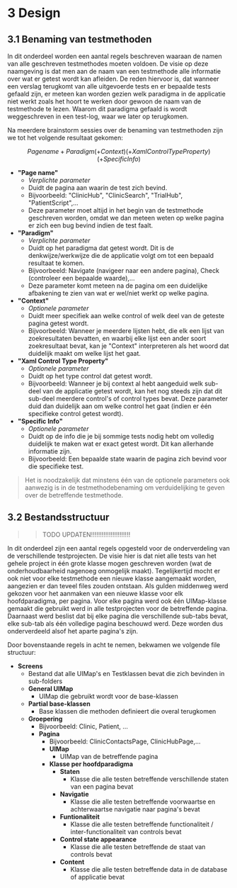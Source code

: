 # 3 Design

## 3.1 Benaming van testmethoden

In dit onderdeel worden een aantal regels beschreven waaraan de namen van alle geschreven testmethodes moeten voldoen. De visie op deze naamgeving is dat men aan de naam van een testmethode alle informatie over wat er getest wordt kan afleiden. De reden hiervoor is, dat wanneer een verslag terugkomt van alle uitgevoerde tests en er bepaalde tests gefaald zijn, er meteen kan worden gezien welk paradigma in de applicatie niet werkt zoals het hoort te werken door gewoon de naam van de testmethode te lezen. Waarom dit paradigma gefaald is wordt weggeschreven in een test-log, waar we later op terugkomen.

Na meerdere brainstorm sessies over de benaming van testmethoden zijn we tot het volgende resultaat gekomen:

$$Page name + Paradigm (+ Context) (+ Xaml Control Type Property) (+ Specific Info)$$

* **"Page name"**
  * _Verplichte parameter_
  * Duidt de pagina aan waarin de test zich bevind.
  * Bijvoorbeeld: "ClinicHub", "ClinicSearch", "TrialHub", "PatientScript",...
  * Deze parameter moet altijd in het begin van de testmethode geschreven worden, omdat we dan meteen weten op welke pagina er zich een bug bevind indien de test faalt.
* **"Paradigm"**
  * _Verplichte parameter_
  * Duidt op het paradigma dat getest wordt. Dit is de denkwijze/werkwijze die de applicatie volgt om tot een bepaald resultaat te komen.
  * Bijvoorbeeld: Navigate (navigeer naar een andere pagina), Check (controleer een bepaalde waarde),... 
  * Deze parameter komt meteen na de pagina om een duidelijke afbakening te zien van wat er wel/niet werkt op welke pagina.
* **"Context"**
  * _Optionele parameter_
  * Duidt meer specifiek aan welke control of welk deel van de geteste pagina getest wordt.
  * Bijvoorbeeld: Wanneer je meerdere lijsten hebt, die elk een lijst van zoekresultaten bevatten, en waarbij elke lijst een ander soort zoekresultaat bevat, kan je "Context" interpreteren als het woord dat duidelijk maakt om welke lijst het gaat. 
* **"Xaml Control Type Property"**
  * _Optionele parameter_
  * Duidt op het type control dat getest wordt.
  * Bijvoorbeeld: Wanneer je bij context al hebt aangeduid welk sub-deel van de applicatie getest wordt, kan het nog steeds zijn dat dit sub-deel meerdere control's of control types bevat. Deze parameter duid dan duidelijk aan om welke control het gaat (indien er één specifieke control getest wordt). 
* **"Specific Info"**
  * _Optionele parameter_
  * Duidt op de info die je bij sommige tests nodig hebt om volledig duidelijk te maken wat er exact getest wordt. Dit kan allerhande informatie zijn.
  * Bijvoorbeeld: Een bepaalde state waarin de pagina zich bevind voor die specifieke test.

>Het is noodzakelijk dat minstens één van de optionele parameters ook aanwezig is in de testmethodebenaming om verduidelijking te geven over de betreffende testmethode.

## 3.2 Bestandsstructuur

>>TODO UPDATEN!!!!!!!!!!!!!!!!!!!!!!

In dit onderdeel zijn een aantal regels opgesteld voor de onderverdeling van de verschillende testprojecten. De visie hier is dat niet alle tests van het gehele project in één grote klasse mogen geschreven worden (wat de onderhoudbaarheid nagenoeg onmogelijk maakt). Tegelijkertijd mocht er ook niet voor elke testmethode een nieuwe klasse aangemaakt worden, aangezien er dan teveel files zouden ontstaan. Als gulden middenweg werd gekozen voor het aanmaken van een nieuwe klasse voor elk hoofdparadigma, per pagina. Voor elke pagina werd ook één UIMap-klasse gemaakt die gebruikt werd in alle testprojecten voor de betreffende pagina. Daarnaast werd beslist dat bij elke pagina die verschillende sub-tabs bevat, elke sub-tab als één volledige pagina beschouwd werd. Deze worden dus onderverdeeld alsof het aparte pagina's zijn. 

Door bovenstaande regels in acht te nemen, bekwamen we volgende file structuur: 

* **Screens**
  * Bestand dat alle UIMap's en Testklassen bevat die zich bevinden in sub-folders
  * **General UIMap**
    * UIMap die gebruikt wordt voor de base-klassen
  * **Partial base-klassen**
    * Base klassen die methoden definieert die overal terugkomen
  * **Groepering**
    * Bijvoorbeeld: Clinic, Patient, ...
    * **Pagina**
      * Bijvoorbeeld: ClinicContactsPage, ClinicHubPage,...
      * **UIMap**
        * UIMap van de betreffende pagina
      * **Klasse per hoofdparadigma**
        * **Staten**
          *  Klasse die alle testen betreffende verschillende staten van een pagina bevat
        * **Navigatie**
          * Klasse die alle testen betreffende voorwaartse en achterwaartse navigatie naar pagina's bevat
        * **Funtionaliteit**
          * Klasse die alle testen betreffende functionaliteit / inter-functionaliteit van controls bevat
        * **Control state appearance**
          * Klasse die alle testen betreffende de staat van controls bevat
        * **Content**
          * Klasse die alle testen betreffende data in de database of applicatie bevat



